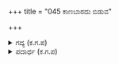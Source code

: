 +++
title = "045 ಕಾಣಬಾರದು ಬಿಡುವ"

+++

<details><summary>ಗದ್ಯ (ಕ.ಗ.ಪ) </summary>

45. ದೇವತೆಗಳು ಕೂಡ ಬೆರಗಾಗಿ ಹೀಗೆಂದರು: ಅಬ್ಬ ! ಈ ಅರ್ಜುನನು ಬಾಣವನ್ನು ಹೂಡುವ, ಬಿಡುವ ಆವೇಶವೇನೆಂದು ಹೇಳೋಣ. ಏಕೆಂದರೆ ನಮ್ಮ ಕಣ್ಣು ಮನುಷ್ಯ ನೇತ್ರಗಳಂತಲ್ಲವಲ್ಲ. ಆದ್ದರಿಂದ ನಮ್ಮ ಕಣ್ಣುಗಳು ಸೂಕ್ಷ್ಮ ಕಣಗಳನ್ನೂ ಕಾಣಬಲ್ಲವು. ಇದು ನಿಜವಾದ ಜಾಣತನ ! ಶಿವ ವಿಷ್ಣುಗಳಿಗೆ ಮಾತ್ರ ಈ ಜಾಣತನ, ಚಳಕ ಸಾಧ್ಯ, ದೇವೇಂದ್ರನ ಆಣೆ ! ನಾವೇನೂ ಸುಳ್ಳು ಹೇಳುತ್ತಿಲ್ಲ"
</details>

<details><summary>ಪದಾರ್ಥ (ಕ.ಗ.ಪ) </summary>

ಕೇಣ-(ಮಾತ್ಸರ್ಯ) ಆವೇಶ, ಪರಮಾಣುಪುಂಜ-ಸೂಕ್ಷ್ಮ ಕಣಗಳ ಗುಂಪು, ಆಲಿ-ಕಣ್ಣು, ಜಾಣಪಣ-ಜಾಣತನ, ಶೌರ್ಯ, ಪಣ, ಜಾಣಪಣ ಇಂಥ ಶಬ್ದಗಳು ಹಲವಾರಿವೆ. ಪಣ ಎಂಬದು ತನ ಎಂಬರ್ಥದ ಮರಾಠೀ ಪ್ರತ್ಯಯ, ಅಮರಪತಿ ಪದ-ದೇವೇಂದ್ರನ ಪಾದ
</details>
